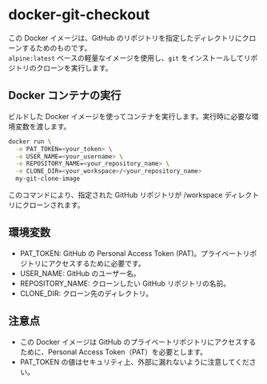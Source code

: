 # docker-git-checkout

この Docker イメージは、GitHub のリポジトリを指定したディレクトリにクローンするためのものです。  
`alpine:latest` ベースの軽量なイメージを使用し、`git` をインストールしてリポジトリのクローンを実行します。

## Docker コンテナの実行

ビルドした Docker イメージを使ってコンテナを実行します。実行時に必要な環境変数を渡します。

```bash
docker run \
  -e PAT_TOKEN=<your_token> \
  -e USER_NAME=<your_username> \
  -e REPOSITORY_NAME=<your_repository_name> \
  -e CLONE_DIR=<your_workspace>/<your_repository_name>
  my-git-clone-image
```

このコマンドにより、指定された GitHub リポジトリが /workspace ディレクトリにクローンされます。

## 環境変数

- PAT_TOKEN: GitHub の Personal Access Token (PAT)。プライベートリポジトリにアクセスするために必要です。
- USER_NAME: GitHub のユーザー名。
- REPOSITORY_NAME: クローンしたい GitHub リポジトリの名前。
- CLONE_DIR: クローン先のディレクトリ。

## 注意点

- この Docker イメージは GitHub のプライベートリポジトリにアクセスするために、Personal Access Token（PAT）を必要とします。
- PAT_TOKEN の値はセキュリティ上、外部に漏れないように注意してください。
